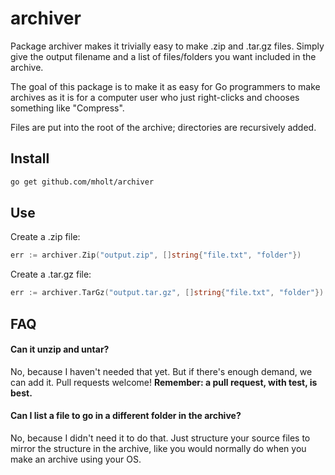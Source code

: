 archiver
========

Package archiver makes it trivially easy to make .zip and .tar.gz files. Simply give the output filename and a list of files/folders you want included in the archive.

The goal of this package is to make it as easy for Go programmers to make archives as it is for a computer user who just right-clicks and chooses something like "Compress".

Files are put into the root of the archive; directories are recursively added.


## Install

```bash
go get github.com/mholt/archiver
```


## Use

Create a .zip file:

```go
err := archiver.Zip("output.zip", []string{"file.txt", "folder"})
```

Create a .tar.gz file:

```go
err := archiver.TarGz("output.tar.gz", []string{"file.txt",	"folder"})
```


## FAQ

#### Can it unzip and untar?

No, because I haven't needed that yet. But if there's enough demand, we can add it. Pull requests welcome! **Remember: a pull request, with test, is best.**


#### Can I list a file to go in a different folder in the archive?

No, because I didn't need it to do that. Just structure your source files to mirror the structure in the archive, like you would normally do when you make an archive using your OS.

